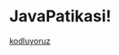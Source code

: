 # JavaPatikasi!
[kodluyoruz](https://github.com/gokallpp/JavaPatikasi/assets/71587175/125cdd23-5b47-45f3-9545-77d328971651)
